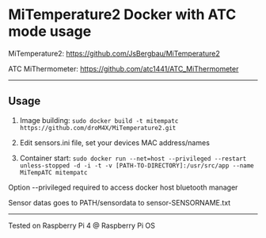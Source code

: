 # MiTemperature2 Docker with ATC mode usage

MiTemperature2: https://github.com/JsBergbau/MiTemperature2

ATC MiThermometer: https://github.com/atc1441/ATC_MiThermometer

---

## Usage

1. Image building: `sudo docker build -t mitempatc https://github.com/droM4X/MiTemperature2.git`

2. Edit sensors.ini file, set your devices MAC address/names

3. Container start: `sudo docker run --net=host --privileged --restart unless-stopped -d -i -t -v [PATH-TO-DIRECTORY]:/usr/src/app --name MiTempATC mitempatc`

Option --privileged required to access docker host bluetooth manager

Sensor datas goes to PATH/sensordata to sensor-SENSORNAME.txt
 
--- 

Tested on Raspberry Pi 4 @ Raspberry Pi OS 
